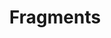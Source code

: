 ---
title: Fragments
keywords: compose, compose specification
fetch_remote:
  line_start: 2
  line_end: -1
---